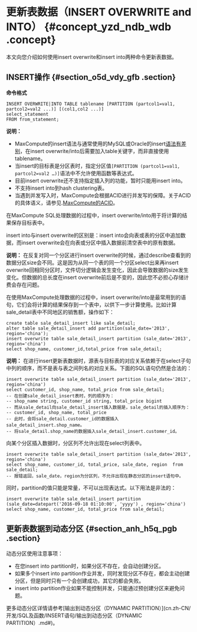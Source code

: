 # 更新表数据（INSERT OVERWRITE and INTO） {#concept_yzd_ndb_wdb .concept}

本文向您介绍如何使用insert overwrite和insert into两种命令更新表数据。

## INSERT操作 {#section_o5d_vdy_gfb .section}

**命令格式** 

```
INSERT OVERWRITE|INTO TABLE tablename [PARTITION (partcol1=val1, partcol2=val2 ...)] [(col1,col2 ...)]
select_statement
FROM from_statement;
```

**说明：** 

-   MaxCompute的insert语法与通常使用的MySQL或Oracle的insert[语法有差别](../../../../cn.zh-CN/最佳实践/SQL/与标准SQL的主要区别及解决方法.md#)，在insert overwrite/into后需要加入table关键字，而非直接使用tablename。
-   当insert的目标表是分区表时，指定分区值`[PARTITION (partcol1=val1, partcol2=val2 …)]`语法中不允许使用函数等表达式。
-   目前insert overwrite还不支持指定插入列的功能，暂时只能用insert into。
-   不支持insert into到hash clustering表。
-   当遇到并发写入时，MaxCompute会根据ACID进行并发写的保障。关于ACID的具体语义，请参见.[MaxCompute的ACID](cn.zh-CN/开发/基本概念/MaxCompute的ACID.md#)。

在MaxCompute SQL处理数据的过程中，insert overwrite/into用于将计算的结果保存目标表中。

insert into与insert overwrite的区别是：insert into会向表或表的分区中追加数据，而insert overwrite会在向表或分区中插入数据前清空表中的原有数据。

**说明：** 在反复对同一个分区进行insert overwrite的时候，通过describe查看到的数据分区size会不同。这是因为从同一个表的同一个分区select出来再insert overwrite回相同分区时，文件切分逻辑会发生变化，因此会导致数据的size发生变化。但数据的总长度在insert overwrite前后是不变的，因此您不必担心存储计费会存在问题。

在使用MaxCompute处理数据的过程中，insert overwrite/into是最常用到的语句，它们会将计算的结果保存到一个表中，以供下一步计算使用。比如计算sale\_detail表中不同地区的销售额，操作如下：

```
create table sale_detail_insert like sale_detail;
alter table sale_detail_insert add partition(sale_date='2013', region='china');
insert overwrite table sale_detail_insert partition (sale_date='2013', region='china')
select shop_name, customer_id,total_price from sale_detail;
```

**说明：** 在进行insert更新表数据时，源表与目标表的对应关系依赖于在select子句中列的顺序，而不是表与表之间列名的对应关系。下面的SQL语句仍然是合法的：

```
insert overwrite table sale_detail_insert partition (sale_date='2013', region='china')
select customer_id, shop_name, total_price from sale_detail;
-- 在创建sale_detail_insert表时，列的顺序为：
-- shop_name string, customer_id string, total_price bigint
-- 而从sale_detail向sale_detail_insert插入数据是，sale_detail的插入顺序为：
-- customer_id, shop_name, total_price
-- 此时，会将sale_detail.customer_id的数据插入sale_detail_insert.shop_name。
-- 将sale_detail.shop_name的数据插入sale_detail_insert.customer_id。
```

向某个分区插入数据时，分区列不允许出现在select列表中。

```
insert overwrite table sale_detail_insert partition (sale_date='2013', region='china')
select shop_name, customer_id, total_price, sale_date, region  from sale_detail;
-- 报错返回，sale_date，region为分区列，不允许出现在静态分区的insert语句中。
```

同时，partition的值只能是常量，不可以出现表达式。以下用法是非法的：

```
insert overwrite table sale_detail_insert partition (sale_date=datepart('2016-09-18 01:10:00', 'yyyy') , region='china')
select shop_name, customer_id, total_price from sale_detail;
```

## 更新表数据到动态分区 {#section_anh_h5q_pgb .section}

动态分区使用注意事项：

-   在您insert into partition时，如果分区不存在，会自动创建分区。
-   如果多个insert into partition作业并发，同时发现分区不存在，都会主动创建分区，但是同时只有一个会创建成功，其它的都会失败。
-   insert into partition作业如果不能控制并发，只能通过预创建分区来避免问题。

更多动态分区详情请参考[输出到动态分区（DYNAMIC PARTITION）](cn.zh-CN/开发/SQL及函数/INSERT语句/输出到动态分区（DYNAMIC PARTITION）.md#)。

